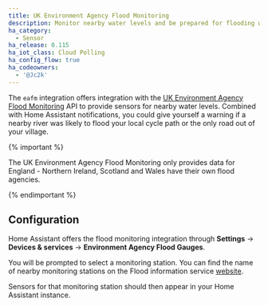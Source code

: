 ```yaml
---
title: UK Environment Agency Flood Monitoring
description: Monitor nearby water levels and be prepared for flooding with the UK Environment Agency API integration.
ha_category:
  - Sensor
ha_release: 0.115
ha_iot_class: Cloud Polling
ha_config_flow: true
ha_codeowners:
  - '@Jc2k'
---
```


The `eafm` integration offers integration with the [UK Environment Agency Flood Monitoring](https://flood-warning-information.service.gov.uk/) API to provide sensors for nearby water levels. Combined with Home Assistant notifications, you could give yourself a warning if a nearby river was likely to flood your local cycle path or the only road out of your village.

{% important %}

The UK Environment Agency Flood Monitoring only provides data for England - Northern Ireland, Scotland and Wales have their own flood agencies. 

{% endimportant %}

## Configuration

Home Assistant offers the flood monitoring integration through **Settings** -> **Devices & services** -> **Environment Agency Flood Gauges**.

You will be prompted to select a monitoring station. You can find the name of nearby monitoring stations on the Flood information service [website](https://flood-warning-information.service.gov.uk/river-and-sea-levels).

Sensors for that monitoring station should then appear in your Home Assistant instance.
